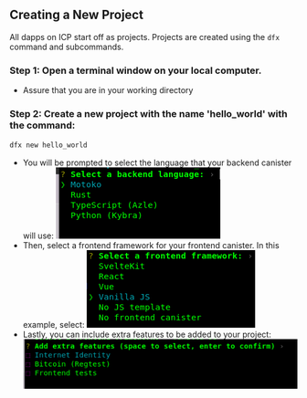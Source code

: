 
## Creating a New Project
All dapps on ICP start off as projects. Projects are created using the `dfx` command and subcommands.

### Step 1: Open a terminal window on your local computer.
- Assure that you are in your working directory
### Step 2: Create a new project with the name 'hello_world' with the command:
```bash
dfx new hello_world
```
- You will be prompted to select the language that your backend canister will use:
![backend canister](./assets/image.png)
- Then, select a frontend framework for your frontend canister. In this example, select:
![frontend canister](./assets/image2.png)
- Lastly, you can include extra features to be added to your project:
![internet identity](./assets/image3.png)